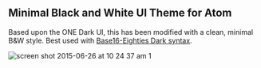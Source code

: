 ## Minimal Black and White UI Theme for Atom

Based upon the ONE Dark UI, this has been modified with a clean, minimal B&W style.  Best used with [Base16-Eighties Dark syntax]( https://atom.io/themes/base16-eighties-dark-syntax).

![screen shot 2015-06-26 at 10 24 37 am 1](https://cloud.githubusercontent.com/assets/236943/8383313/035026f4-1bee-11e5-9ea0-3314e32a2850.png)
